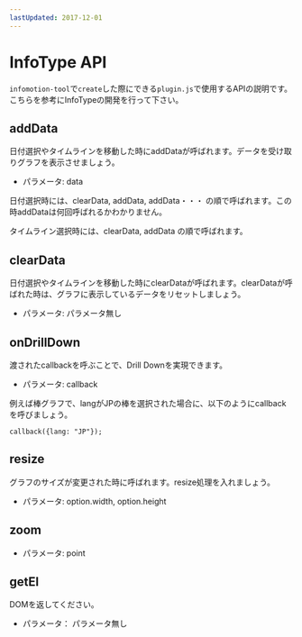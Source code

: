 ```yaml
---
lastUpdated: 2017-12-01
---
```


InfoType API
===================

`infomotion-tool`で`create`した際にできる`plugin.js`で使用するAPIの説明です。こちらを参考にInfoTypeの開発を行って下さい。

addData
-------

日付選択やタイムラインを移動した時にaddDataが呼ばれます。データを受け取りグラフを表示させましょう。

* パラメータ: data

日付選択時には、clearData, addData, addData・・・ の順で呼ばれます。この時addDataは何回呼ばれるかわかりません。

タイムライン選択時には、clearData, addData の順で呼ばれます。

clearData
---------

日付選択やタイムラインを移動した時にclearDataが呼ばれます。clearDataが呼ばれた時は、グラフに表示しているデータをリセットしましょう。

* パラメータ: パラメータ無し

onDrillDown
-----------

渡されたcallbackを呼ぶことで、Drill Downを実現できます。

* パラメータ: callback

例えば棒グラフで、langがJPの棒を選択された場合に、以下のようにcallbackを呼びましょう。

```
callback({lang: "JP"});
```

resize
------

グラフのサイズが変更された時に呼ばれます。resize処理を入れましょう。

* パラメータ: option.width, option.height

zoom
----

* パラメータ: point

getEl
-----

DOMを返してください。

* パラメータ： パラメータ無し